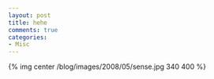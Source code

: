 ```yaml
---
layout: post
title: hehe
comments: true
categories:
- Misc
---
```

{% img center /blog/images/2008/05/sense.jpg 340 400 %}